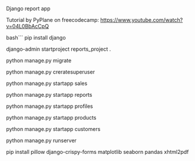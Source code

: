 Django report app 

Tutorial by PyPlane on freecodecamp: https://www.youtube.com/watch?v=04L0BbAcCpQ






bash```
pip install django

django-admin startproject reports_project .

python manage.py migrate

python manage.py creratesuperuser

python manage.py startapp sales

python manage.py startapp reports

python manage.py startapp profiles

python manage.py startapp products

python manage.py startapp customers

python manage.py runserver

pip install pillow django-crispy-forms matplotlib seaborn pandas xhtml2pdf
```